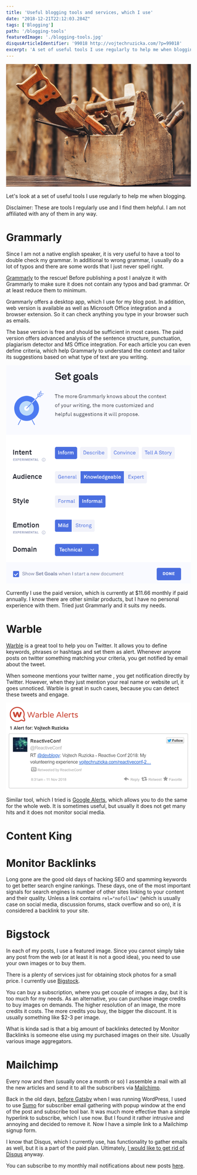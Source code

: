 ```yaml
---
title: 'Useful blogging tools and services, which I use'
date: "2018-12-21T22:12:03.284Z"
tags: ['Blogging']
path: '/blogging-tools'
featuredImage: './blogging-tools.jpg'
disqusArticleIdentifier: '99018 http://vojtechruzicka.com/?p=99018'
excerpt: 'A set of useful tools I use regularly to help me when blogging.'
---
```


![Blogging Tools](blogging-tools.jpg)

Let's look at a set of useful tools I use regularly to help me when blogging.

Disclaimer: These are tools I regularly use and I find them helpful. I am not affiliated with any of them in any way.

# Grammarly
Since I am not a native english speaker, it is very useful to have a tool to double check my grammar. In additional to wrong grammar, I usually do a lot of typos and there are some words that I just never spell right.

[Grammarly](https://app.grammarly.com/) to the rescue! Before publishing a post I analyze it with Grammarly to make sure it does not contain any typos and bad grammar. Or at least reduce them to minimum.

Grammarly offers a desktop app, which I use for my blog post. In addition, web version is available as well as Microsoft Office integration and a browser extension. So it can check anything you type in your browser such as emails.

The base version is free and should be sufficient in most cases. The paid version offers advanced analysis of the sentence structure, punctuation, plagiarism detector and MS Office integration. For each article you can even define criteria, which help Grammarly to understand the context and tailor its suggestions based on what type of text are you writing.

![Grammarly assistant](grammarly.png)

Currently I use the paid version, which is currently at $11.66 monthly if paid annually. I know there are other similar products, but I have no personal experience with them. Tried just Grammarly and it suits my needs.

# Warble
[Warble](https://warble.co/) is a great tool to help you on Twitter. It allows you to define keywords, phrases or hashtags and set them as alert. Whenever anyone posts on twitter something matching your criteria, you get notified by email about the tweet.

When someone mentions your twitter name , you get notification directly by Twitter. However, when they just mention your real name or website url, it goes unnoticed. Warble is great in such cases, because you can detect these tweets and engage.

![Warble alert](warble.png)

Similar tool, which I tried is [Google Alerts](https://www.google.com/alerts), which allows you to do the same for the whole web. It is sometimes useful, but usually it does not get many hits and it does not monitor social media.

# Content King

# Monitor Backlinks
Long gone are the good old days of hacking SEO and spamming keywords to get better search engine rankings. These days, one of the most important signals for search engines is number of other sites linking to your content and their quality. Unless a link contains `rel="nofollow"` (which is usually case on social media, discussion forums, stack overflow and so on), it is considered a backlink to your site.



# Bigstock
In each of my posts, I use a featured image. Since you cannot simply take any post from the web (or at least it is not a good idea), you need to use your own images or to buy them.

There is a plenty of services just for obtaining stock photos for a small price. I currently use [Bigstock](https://www.bigstockphoto.com/).

You can buy a subscription, where you get couple of images a day, but it is too much for my needs. As an alternative, you can purchase image credits to buy images on demands. The higher resolution of an image, the more credits it costs. The more credits you buy, the bigger the discount. It is usually something like $2-3 per image.

What is kinda sad is that a big amount of backlinks detected by Monitor Backlinks is someone else using my purchased images on their site. Usually various image aggregators.

# Mailchimp
Every now and then (usually once a month or so) I assemble a mail with all the new articles and send it to all the subscribers via [Mailchimp](https://mailchimp.com/).

Back in the old days, [before Gatsby](https://www.vojtechruzicka.com/gatsby-migration/) when I was running WordPress, I used to use [Sumo](https://sumo.com/) for subscriber email gathering with popup window at the end of the post and subscribe tool bar. It was much more effective than a simple hyperlink to subscribe, which I use now. But I found it rather intrusive and annoying and decided to remove it. Now I have a simple link to a Mailchimp signup form.

I know that Disqus, which I currently use, has functionality to gather emails as well, but it is a part of the paid plan. Ultimately, [I would like to get rid of Disqus](https://www.vojtechruzicka.com/staticman/) anyway.

You can subscribe to my monthly mail notifications about new posts [here](https://vojtechruzicka.us13.list-manage.com/subscribe?u=10c0f3bbb5e2a9011195ce12c&id=2163dc88de).